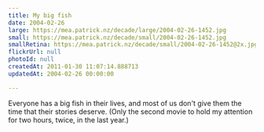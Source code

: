 ```yaml
---
title: My big fish
date: 2004-02-26
large: https://mea.patrick.nz/decade/large/2004-02-26-1452.jpg
small: https://mea.patrick.nz/decade/small/2004-02-26-1452.jpg
smallRetina: https://mea.patrick.nz/decade/small/2004-02-26-1452@2x.jpg
flickrUrl: null
photoId: null
createdAt: 2011-01-30 11:07:14.888713
updatedAt: 2004-02-26 00:00:00

---
```

Everyone has a big fish in their lives, and most of us don't give them the time that their stories deserve. (Only the second movie to hold my attention for two hours, twice, in the last year.)
